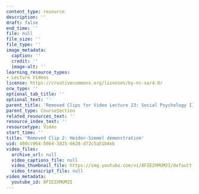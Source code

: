 ```yaml
---
content_type: resource
description: ''
draft: false
end_time: ''
file: null
file_size: ''
file_type: ''
image_metadata:
  caption: ''
  credit: ''
  image-alt: ''
learning_resource_types:
- Lecture Videos
license: https://creativecommons.org/licenses/by-nc-sa/4.0/
ocw_type: ''
optional_tab_title: ''
optional_text: ''
parent_title: 'Removed Clips for Video Lecture 23: Social Psychology II'
parent_type: CourseSection
related_resources_text: ''
resource_index_text: ''
resourcetype: Video
start_time: ''
title: 'Removed Clip 2: Heider-Simmel demonstration'
uid: 480cc964-5664-3825-6628-d72c5a51b4eb
video_files:
  archive_url: null
  video_captions_file: null
  video_thumbnail_file: https://img.youtube.com/vi/8FIEZXMUM2I/default.jpg
  video_transcript_file: null
video_metadata:
  youtube_id: 8FIEZXMUM2I
---
```

